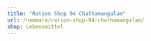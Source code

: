 ```yaml
---
title: "Ration Shop 94 Chathamangalam"
url: /nemmara/ration-shop-94-chathamangalam/
shop: Lebensmittel
---
```

